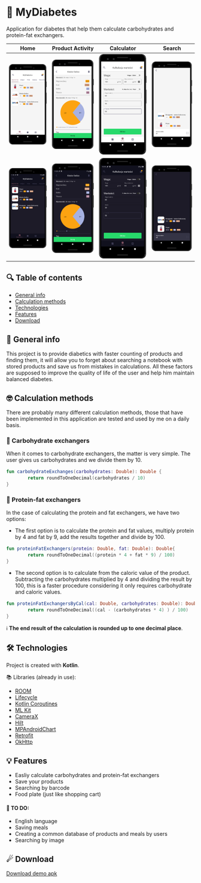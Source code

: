 # 💙 MyDiabetes
Application for diabetes that help them calculate carbohydrates and protein-fat exchangers.

 Home                      | Product Activity          | Calculator                | Search                    |     
:-------------------------:|:-------------------------:|:-------------------------:|:-------------------------:|
![](assets/1.png)          |         ![](assets/2.png) |         ![](assets/3.png) | ![](assets/4.png)         |
![](assets/1night.png)     |    ![](assets/2night.png) |    ![](assets/3night.png) | ![](assets/4night.png)    |

## 🔍 Table of contents
* [General info](#-general-info)
* [Calculation methods](#-calculation-methods)
* [Technologies](#-technologies)
* [Features](#-features)
* [Download](#-download)

## 📝 General info
This project is to provide diabetics with faster counting of products and finding them, it will allow you to forget about searching a notebook with stored products and save us from mistakes in calculations. All these factors are supposed to improve the quality of life of the user and help him maintain balanced diabetes.

## 🤓 Calculation methods
There are probably many different calculation methods, those that have been implemented in this application are tested and used by me on a daily basis.

### 🍞 Carbohydrate exchangers
When it comes to carbohydrate exchangers, the matter is very simple. The user gives us carbohydrates and we divide them by 10.

```kotlin
fun carbohydrateExchanges(carbohydrates: Double): Double {
        return roundToOneDecimal(carbohydrates / 10)
}
```

### 🥚 Protein-fat exchangers
In the case of calculating the protein and fat exchangers, we have two options:
* The first option is to calculate the protein and fat values, multiply protein by 4 and fat by 9, add the results together and divide by 100.

```kotlin
fun proteinFatExchangers(protein: Double, fat: Double): Double{
        return roundToOneDecimal((protein * 4 + fat * 9) / 100)
}
```

* The second option is to calculate from the caloric value of the product. Subtracting the carbohydrates multiplied by 4 and dividing the result by 100, this is a faster procedure considering it only requires carbohydrate and caloric values.

```kotlin
fun proteinFatExchangersByCal(cal: Double, carbohydrates: Double): Double{
        return roundToOneDecimal((cal - (carbohydrates * 4) ) / 100)
}
```

ℹ **The end result of the calculation is rounded up to one decimal place**.
	
## 🛠 Technologies
Project is created with **Kotlin**.

📚 Libraries (already in use):
* [ROOM](https://developer.android.com/jetpack/androidx/releases/room)
* [Lifecycle](https://developer.android.com/jetpack/androidx/releases/lifecycle)
* [Kotlin Coroutines](https://kotlinlang.org/docs/reference/coroutines-overview.html)
* [ML Kit](https://developers.google.com/ml-kit)
* [CameraX](https://developer.android.com/training/camerax)
* [Hilt](https://developer.android.com/training/dependency-injection/hilt-android)
* [MPAndroidChart](https://github.com/PhilJay/MPAndroidChart)
* [Retrofit](https://square.github.io/retrofit/)
* [OkHttp](https://square.github.io/okhttp/)

## 💡 Features
* Easliy calculate carbohydrates and protein-fat exchangers
* Save your products
* Searching by barcode
* Food plate (just like shopping cart)

#### 🎯 TO DO:
* English language
* Saving meals
* Creating a common database of products and meals by users
* Searching by image

## ☄ Download
[Download demo apk](https://github.com/piekarskipiotr/MyDiabetes2/blob/master/app/app-debug.apk)

